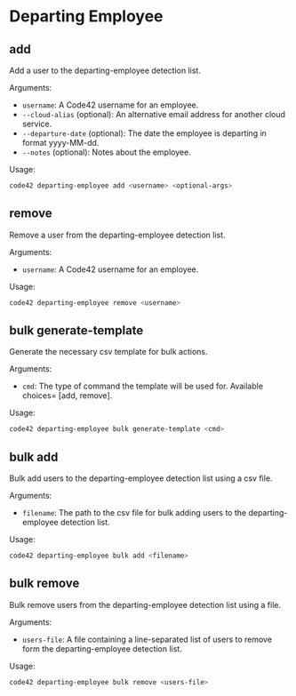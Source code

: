 # Departing Employee

## add

Add a user to the departing-employee detection list.

Arguments:
* `username`: A Code42 username for an employee.
* `--cloud-alias` (optional): An alternative email address for another cloud service.
* `--departure-date` (optional): The date the employee is departing in format yyyy-MM-dd.
* `--notes` (optional): Notes about the employee.

Usage:
```bash
code42 departing-employee add <username> <optional-args>
```

## remove

Remove a user from the departing-employee detection list.

Arguments:
* `username`: A Code42 username for an employee.

Usage:
```bash
code42 departing-employee remove <username>
```

## bulk generate-template

Generate the necessary csv template for bulk actions.

Arguments:
* `cmd`: The type of command the template will be used for. Available choices= [add, remove].

Usage:
```bash
code42 departing-employee bulk generate-template <cmd>
```

## bulk add

Bulk add users to the departing-employee detection list using a csv file.

Arguments:
* `filename`: The path to the csv file for bulk adding users to the departing-employee detection list.

Usage:
```bash
code42 departing-employee bulk add <filename>
```

## bulk remove

Bulk remove users from the departing-employee detection list using a file.

Arguments:
* `users-file`: A file containing a line-separated list of users to remove form the departing-employee detection
    list.

Usage:
```bash
code42 departing-employee bulk remove <users-file>
```
